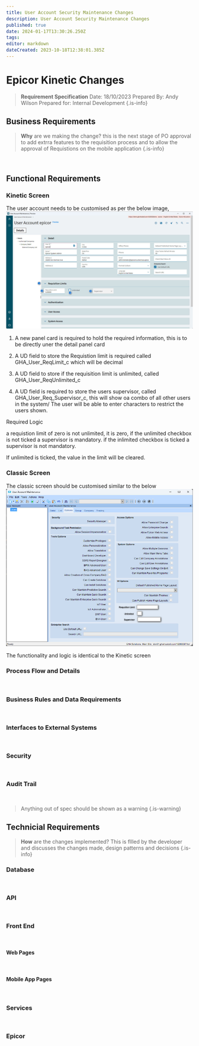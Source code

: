 ```yaml
---
title: User Account Security Maintenance Changes
description: User Account Security Maintenance Changes
published: true
date: 2024-01-17T13:30:26.250Z
tags: 
editor: markdown
dateCreated: 2023-10-18T12:38:01.385Z
---
```


# Epicor Kinetic Changes

> **Requirement Specification**
> Date: 18/10/2023
> Prepared By: Andy Wilson
> Prepared for: Internal Development
{.is-info}

## Business Requirements

> **Why** are we making the change?
> this is the next stage of PO approval to add extrra features to the requisition process and to allow the approval of Requistions on the mobile application
{.is-info}

<br/>

## Functional Requirements

### Kinetic Screen
The user account needs to be customised as per the below image, 
![reqs_1.jpg](/reqs_1.jpg)

1. A new panel card is required to hold the required information, this is to be directly uner the detail panel card

2. A UD field to store the Requistion limit is required called GHA_User_ReqLimit_c which will be decimal

3. A UD field to store if the requisition limit is unlimited, called GHA_User_ReqUnlimited_c

4. A UD field is required to store the users supervisor, called GHA_User_Req_Supervisor_c, this will show oa combo of all other users in the system/ The user will be able to enter characters to restrict the users shown.

Required Logic

a requistion limit of zero is not unlimited, it is zero, if the unlimited checkbox is not ticked a supervisor is mandatory. if the inlimited checkbox is ticked a supervisor is not mandatory.

If unlimited is ticked, the value in the limit will be cleared.


### Classic Screen
The classic screen should be customised similar to the below
![reqs_2.jpg](/reqs_2.jpg)

The functionality and logic is identical to the Kinetic screen


### Process Flow and Details
<br/>

### Business Rules and Data Requirements
<br/>

### Interfaces to External Systems
<br/>

### Security
<br/>

### Audit Trail
<br/>

> Anything out of spec should be shown as a warning
{.is-warning}


## Technicial Requirements

> **How** are the changes implemented?
> This is fllled by the developer and discusses the changes made, design patterns and decisions
{.is-info}

### Database
<br/>

### API
<br/>

### Front End
<br/>

#### Web Pages
<br/>

#### Mobile App Pages
<br/>

### Services
<br/>

### Epicor
